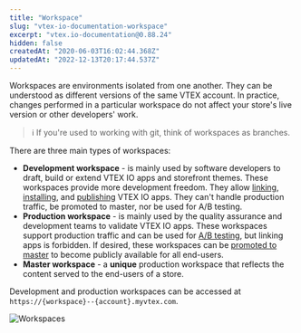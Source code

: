 ```yaml
---
title: "Workspace"
slug: "vtex-io-documentation-workspace"
excerpt: "vtex.io-documentation@0.88.24"
hidden: false
createdAt: "2020-06-03T16:02:44.368Z"
updatedAt: "2022-12-13T20:17:44.537Z"
---
```


Workspaces are environments isolated from one another. They can be understood as different versions of the same VTEX account. In practice, changes performed in a particular workspace do not affect your store's live version or other developers' work.

> ℹ️ If you're used to working with git, think of workspaces as branches.

There are three main types of workspaces:

- **Development workspace** - is mainly used by software developers to draft, build or extend VTEX IO apps and storefront themes. These workspaces provide more development freedom. They allow [linking](https://developers.vtex.com/vtex-developer-docs/docs/vtex-io-documentation-linking-an-app), [installing](https://developers.vtex.com/vtex-developer-docs/docs/vtex-io-documentation-installing-an-app), and [publishing](https://developers.vtex.com/vtex-developer-docs/docs/vtex-io-documentation-publishing-an-app) VTEX IO apps. They can't handle production traffic, be promoted to master, nor be used for A/B testing.
- **Production workspace** - is mainly used by the quality assurance and development teams to validate VTEX IO apps. These workspaces support production traffic and can be used for [A/B testing](https://developers.vtex.com/vtex-developer-docs/docs/vtex-io-documentation-running-native-ab-testing), but linking apps is forbidden. If desired, these workspaces can be [promoted to master](https://developers.vtex.com/vtex-developer-docs/docs/vtex-io-documentation-promoting-a-workspace-to-master) to become publicly available for all end-users.
- **Master workspace** - a **unique** production workspace that reflects the content served to the end-users of a store.

Development and production workspaces can be accessed at `https://{workspace}--{account}.myvtex.com`.

![Workspaces](https://cdn.jsdelivr.net/gh/vtexdocs/dev-portal-content@main/images/vtex-io-documentation-workspace-0.png)
